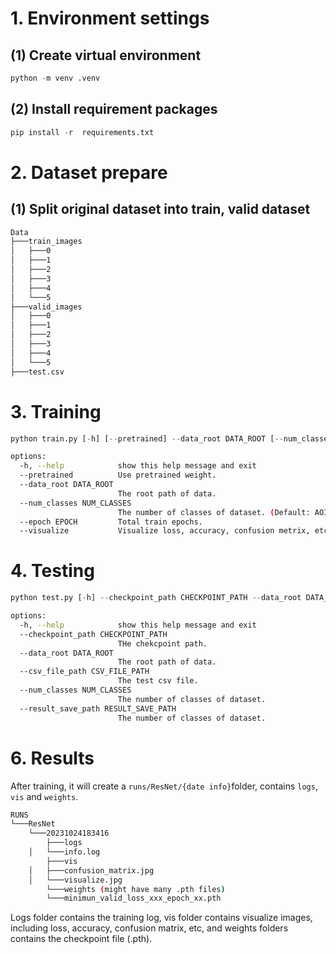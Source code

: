 # 1. Environment settings

## (1) Create virtual environment

```python
python -m venv .venv
```

## (2) Install requirement packages

```python
pip install -r  requirements.txt
```

# 2. Dataset prepare

## (1) Split original dataset into train, valid dataset

```bash
Data
├───train_images
│   ├───0
│   ├───1
│   ├───2
│   ├───3
│   ├───4
│   └───5
├───valid_images
│   ├───0
│   ├───1
│   ├───2
│   ├───3
│   ├───4
│   └───5
├───test.csv
```

# 3. Training

```python
python train.py [-h] [--pretrained] --data_root DATA_ROOT [--num_classes NUM_CLASSES] [--epoch EPOCH] [--visualize]
```

```bash
options:
  -h, --help            show this help message and exit
  --pretrained          Use pretrained weight.
  --data_root DATA_ROOT
                        The root path of data.
  --num_classes NUM_CLASSES
                        The number of classes of dataset. (Default: AOI dataset)
  --epoch EPOCH         Total train epochs.
  --visualize           Visualize loss, accuracy, confusion metrix, etc.
```

# 4. Testing

```python
python test.py [-h] --checkpoint_path CHECKPOINT_PATH --data_root DATA_ROOT --csv_file_path CSV_FILE_PATH [--num_classes NUM_CLASSES] [--result_save_path RESULT_SAVE_PATH]
```

```bash
options:
  -h, --help            show this help message and exit
  --checkpoint_path CHECKPOINT_PATH
                        THe chekcpoint path.
  --data_root DATA_ROOT
                        The root path of data.
  --csv_file_path CSV_FILE_PATH
                        The test csv file.
  --num_classes NUM_CLASSES
                        The number of classes of dataset.
  --result_save_path RESULT_SAVE_PATH
                        The number of classes of dataset.
```

# 6. Results

After training, it will create a ``runs/ResNet/{date info}``folder, contains ``logs``, ``vis`` and ``weights``.

```bash
RUNS
└───ResNet
    └───20231024183416
        ├───logs
	│   └───info.log
        ├───vis
	│   ├───confusion_matrix.jpg
	│   └───visualize.jpg
        └───weights (might have many .pth files)
	    └───minimun_valid_loss_xxx_epoch_xx.pth
```

Logs folder contains the training log, vis folder contains visualize images, including loss, accuracy, confusion matrix, etc, and weights folders contains the checkpoint file (.pth).
